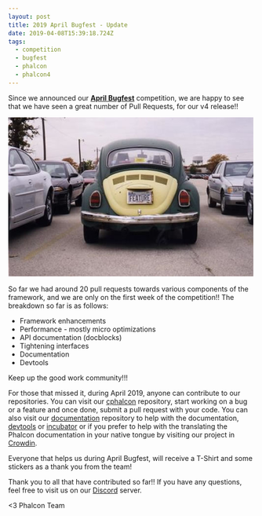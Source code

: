 ```yaml
---
layout: post
title: 2019 April Bugfest - Update
date: 2019-04-08T15:39:18.724Z
tags:
  - competition
  - bugfest
  - phalcon
  - phalcon4
---
```

Since we announced our [**April Bugfest**](https://blog.phalconphp.com/post/competition-2019-april-bugfest) competition, we are happy to see that we have seen a great number of Pull Requests, for our v4 release!!
<!--more-->

![](/assets/files/feature.jpg)

So far we had around 20 pull requests towards various components of the framework, and we are only on the first week of the competition!! The breakdown so far is as follows:

- Framework enhancements
- Performance - mostly micro optimizations
- API documentation (docblocks)
- Tightening interfaces
- Documentation
- Devtools

Keep up the good work community!!!

For those that missed it, during April 2019, anyone can contribute to our repositories. You can visit our [cphalcon](https://github.com/phalcon/cphalcon) repository, start working on a bug or a feature and once done, submit a pull request with your code. You can also visit our [documentation](https://github.com/phalcon/docs) repository to help with the documentation, [devtools](https://github.com/phalcon/devtools) or [incubator](https://github.com/phalcon/incubator) or if you prefer to help with the translating the Phalcon documentation in your native tongue by visiting our project in [Crowdin](https://crowdin.com/project/phalcon-documentation).

Everyone that helps us during April Bugfest, will receive a T-Shirt and some stickers as a thank you from the team!

Thank you to all that have contributed so far!! If you have any questions, feel free to visit us on our [Discord](https://phalcon.link/discord) server.

<3 Phalcon Team
